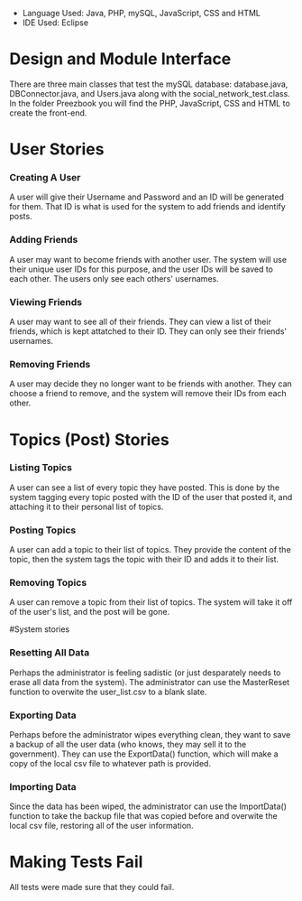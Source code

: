 * Language Used: Java, PHP, mySQL, JavaScript, CSS and HTML
* IDE Used: Eclipse

# Design and Module Interface
There are three main classes that test the mySQL database: database.java, DBConnector.java, and Users.java along with the social_network_test.class.
In the folder Preezbook you will find the PHP, JavaScript, CSS and HTML to create the front-end. 


# User Stories
### Creating A User
A user will give their Username and Password and an ID will be generated for them. That ID is what is used for the system to add friends and identify posts.
### Adding Friends
A user may want to become friends with another user. The system will use their unique user IDs for this purpose, and the user IDs will be saved to each other. The users only see each others' usernames.
### Viewing Friends
A user may want to see all of their friends. They can view a list of their friends, which is kept attatched to their ID. They can only see their friends' usernames.
### Removing Friends
A user may decide they no longer want to be friends with another. They can choose a friend to remove, and the system will remove their IDs from each other.

# Topics (Post) Stories
### Listing Topics
A user can see a list of every topic they have posted. This is done by the system tagging every topic posted with the ID of the user that posted it, and attaching it to their personal list of topics.
### Posting Topics
A user can add a topic to their list of topics. They provide the content of the topic, then the system tags the topic with their ID and adds it to their list.
### Removing Topics
A user can remove a topic from their list of topics. The system will take it off of the user's list, and the post will be gone.

#System stories
### Resetting All Data
Perhaps the administrator is feeling sadistic (or just desparately needs to erase all data from the system). The administrator can use the MasterReset function to overwite the user_list.csv to a blank slate.
### Exporting Data
Perhaps before the administrator wipes everything clean, they want to save a backup of all the user data (who knows, they may sell it to the government). They can use the ExportData() function, which will make a copy of the local csv file to whatever path is provided.
### Importing Data
Since the data has been wiped, the administrator can use the ImportData() function to take the backup file that was copied before and overwite the local csv file, restoring all of the user information.

# Making Tests Fail
All tests were made sure that they could fail. 

